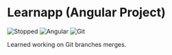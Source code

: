 # Learnapp (Angular Project)

![Stopped](https://img.shields.io/badge/status-stopped-red)  ![Angular](https://img.shields.io/badge/Front%20End-Angular-red)  ![Git](https://img.shields.io/badge/tools-Git-orange)

Learned working on Git branches merges.
